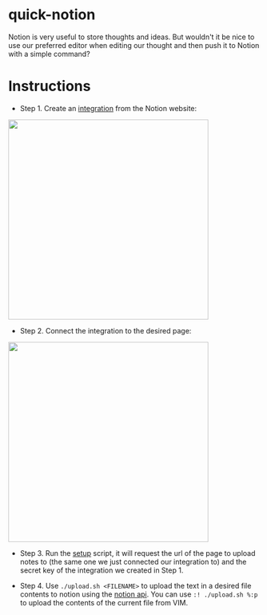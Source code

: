 # quick-notion
Notion is very useful to store thoughts and ideas. But wouldn't it be nice to use our preferred editor when editing our thought and then push it to Notion with a simple command?

# Instructions
- Step 1. Create an [integration](https://www.notion.so/my-integrations) from the Notion website:
<img width="400" src="https://github.com/lfrati/quick-notion/assets/3115640/5269323f-6ad2-41fb-bd31-d29a4fe97902">

- Step 2. Connect the integration to the desired page:
<img width="400" src="https://github.com/lfrati/quick-notion/assets/3115640/2f36237c-228d-4e0a-a41e-e186593287b9">

- Step 3. Run the [setup](create.sh) script, it will request the url of the page to upload notes to (the same one we just connected our integration to) and the secret key of the integration we created in Step 1.

- Step 4. Use `./upload.sh <FILENAME>` to upload the text in a desired file contents to notion using the [notion api](https://developers.notion.com/reference/patch-block-children). You can use `:! ./upload.sh %:p` to upload the contents of the current file from VIM.
